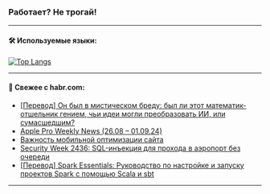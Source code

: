 ### Работает? Не трогай!

---
<!--
#### 🛠️ Technical stack:

![Java](https://img.shields.io/badge/Java-informational?logo=Oracle&style=flat&logoColor=white&color=FF4500)
![Kotlin](https://img.shields.io/badge/Kotlin-informational?logo=Kotlin&style=flat&logoColor=white&color=774D97)
![TS](https://img.shields.io/badge/TypeScript-informational?logo=typeScript&style=flat&logoColor=black&color=017acc)
![Python](https://img.shields.io/badge/Python-informational?logo=Python&style=flat&logoColor=black&color=ffdd54) <br>
![Spring](https://img.shields.io/badge/Spring-informational?logo=Spring&style=flat&logoColor=white&color=6DB33F) 
![SpringBoot](https://img.shields.io/badge/SpringBoot-informational?logo=SpringBoot&style=flat&logoColor=white&color=6DB33F)
![Nest](https://img.shields.io/badge/NestJS-informational?logo=NestJS&style=flat&logoColor=white&color=E0234E) 
![NodeJS](https://img.shields.io/badge/NodeJS-informational?logo=node.js&style=flat&logoColor=white&color=70A760)<br>
![PostgreSQL](https://img.shields.io/badge/PostgreSQL-informational?logo=PostgreSQL&style=flat&logoColor=white&color=DAA520)
![MongoDB](https://img.shields.io/badge/MongoDB-informational?logo=MongoDB&style=flat&logoColor=white&color=870000)
![Apache](https://img.shields.io/badge/Apache-informational?logo=apache&style=flat&logoColor=white&color=f74e28)

___ 
-->

#### 🛠️ Используемые языки:

[![Top Langs](https://github-readme-stats-u2qms2cxw-advtsettinggmailcoms-projects.vercel.app/api/top-langs/?username=zloylis&langs_count=10&hide_title=true&title_color=e6edf3&size_weight=0.5&count_weight=0.5&layout=compact&hide_progress=true&hide_border=true&theme=dracula)](https://github.com/zloylis)

<!---


####  :octocat:&nbsp;&nbsp; Статистика:

![GitHub stats](https://github-readme-stats-u2qms2cxw-advtsettinggmailcoms-projects.vercel.app/api?username=zloylis&show_icons=true&hide_border=true&theme=dracula&title_color=e6edf3&include_all_commits=true&count_private=true&hide_rank=false&hide_title=true&rank_icon=github)
-->
---

#### 💬 Свежее с habr.com:

<!-- BLOG-POST-LIST:START -->
- [[Перевод] Он был в мистическом бреду: был ли этот математик-отшельник гением, чьи идеи могли преобразовать ИИ, или сумасшедшим?](https://habr.com/ru/articles/840378/?utm_source=habrahabr&utm_medium=rss&utm_campaign=840378)
- [Apple Pro Weekly News &lpar;26.08 – 01.09.24&rpar;](https://habr.com/ru/articles/840374/?utm_source=habrahabr&utm_medium=rss&utm_campaign=840374)
- [Важность мобильной оптимизации сайта](https://habr.com/ru/articles/840366/?utm_source=habrahabr&utm_medium=rss&utm_campaign=840366)
- [Security Week 2436: SQL-инъекция для прохода в аэропорт без очереди](https://habr.com/ru/companies/kaspersky/articles/840308/?utm_source=habrahabr&utm_medium=rss&utm_campaign=840308)
- [[Перевод] Spark Essentials: Руководство по настройке и запуску проектов Spark с помощью Scala и sbt](https://habr.com/ru/companies/otus/articles/840362/?utm_source=habrahabr&utm_medium=rss&utm_campaign=840362)
<!-- BLOG-POST-LIST:END -->

---
